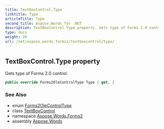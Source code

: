 ```yaml
---
title: TextBoxControl.Type
linktitle: Type
articleTitle: Type
second_title: Aspose.Words for .NET
description: TextBoxControl Type property. Gets type of Forms 2.0 control in C#.
type: docs
weight: 20
url: /net/aspose.words.forms2/textboxcontrol/type/
---
```

## TextBoxControl.Type property

Gets type of Forms 2.0 control.

```csharp
public override Forms2OleControlType Type { get; }
```

### See Also

* enum [Forms2OleControlType](../../../aspose.words.drawing.ole/forms2olecontroltype/)
* class [TextBoxControl](../)
* namespace [Aspose.Words.Forms2](../../../aspose.words.forms2/)
* assembly [Aspose.Words](../../../)
